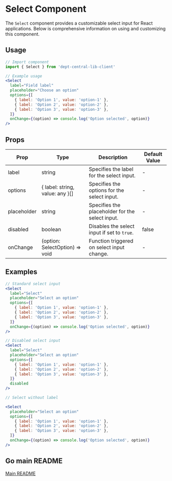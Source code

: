 # Select Component

The `Select` component provides a customizable select input for React applications. Below is comprehensive information on using and customizing this component.

## Usage

```jsx
// Import component
import { Select } from 'dept-central-lib-client'
```

```jsx
// Example usage
<Select
  label="Field label"
  placeholder="Choose an option"
  options={[
    { label: 'Option 1', value: 'option-1' },
    { label: 'Option 2', value: 'option-2' },
    { label: 'Option 3', value: 'option-3' },
  ]}
  onChange={(option) => console.log('Option selected', option)}
/>
```

## Props

| Prop        | Type                            | Description                                     | Default Value |
| ----------- | ------------------------------- | ----------------------------------------------- | ------------- |
| label       | string                          | Specifies the label for the select input.       | -             |
| options     | { label: string, value: any }[] | Specifies the options for the select input.     | -             |
| placeholder | string                          | Specifies the placeholder for the select input. | -             |
| disabled    | boolean                         | Disables the select input if set to `true`.     | false         |
| onChange    | (option: SelectOption) => void  | Function triggered on select input change.      | -             |

## Examples

```jsx
// Standard select input
<Select
  label="Select"
  placeholder="Select an option"
  options={[
    { label: 'Option 1', value: 'option-1' },
    { label: 'Option 2', value: 'option-2' },
    { label: 'Option 3', value: 'option-3' },
  ]}
  onChange={(option) => console.log('Option selected', option)}
/>

// Disabled select input
<Select
  label="Select"
  placeholder="Select an option"
  options={[
    { label: 'Option 1', value: 'option-1' },
    { label: 'Option 2', value: 'option-2' },
    { label: 'Option 3', value: 'option-3' },
  ]}
  disabled
/>

// Select without label

<Select
  placeholder="Select an option"
  options={[
    { label: 'Option 1', value: 'option-1' },
    { label: 'Option 2', value: 'option-2' },
    { label: 'Option 3', value: 'option-3' },
  ]}
  onChange={(option) => console.log('Option selected', option)}
/>

```

## Go main README

[Main README](../../../README.md#components)
